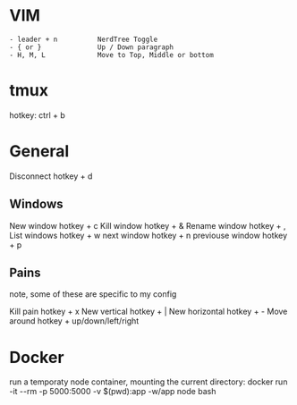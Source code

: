# VIM

    - leader + n          NerdTree Toggle
    - { or }              Up / Down paragraph
    - H, M, L             Move to Top, Middle or bottom


# tmux

hotkey: ctrl + b

# General
Disconnect         hotkey + d


## Windows

New window          hotkey + c
Kill window         hotkey + &
Rename window       hotkey + ,
List windows        hotkey + w
next window         hotkey + n
previouse window    hotkey + p


## Pains
note, some of these are specific to my config

Kill pain           hotkey + x
New vertical        hotkey + |
New horizontal      hotkey + -
Move around         hotkey + up/down/left/right


# Docker

run a temporaty node container, mounting the current directory:
  docker run -it --rm -p 5000:5000 -v $(pwd):app -w/app node bash


